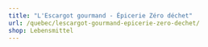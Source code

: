 ```yaml
---
title: "L'Escargot gourmand - Épicerie Zéro déchet"
url: /quebec/lescargot-gourmand-epicerie-zero-dechet/
shop: Lebensmittel
---
```

